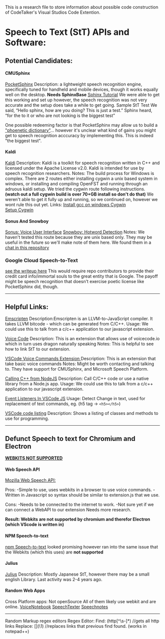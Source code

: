 This is a research file to store information about possible code construction of CodeTalker's Visual Studios Code Extention. 

# Speech to Text (StT) APIs and Software: #

## Potential Candidates: ##

#### CMUSphinx #####

[PocketSphinx](https://github.com/cmusphinx/pocketsphinx)
Description: a lightweight speech recognition engine, specifically tuned for handheld and mobile devices, though it works equally well on the desktop.
**Needs SphinxBase**
[Sphinx Tutorial](https://cmusphinx.github.io/wiki/tutorialpocketsphinx/)
We were able to get this working and set up however, the speech recognition was not very accurate and the setup does take a while to get going. 
Sample StT Test
We said, “Hello sphinx, how are you doing? This is just a test.” 
Sphinx heard, “for the to it or who are not looking is the biggest test”

One possible redeeming factor is that PocketSphinx may allow us to build a ["phoenetic dictionary"](https://cmusphinx.github.io/wiki/tutorialdict/)... however it's unclear what kind of gains you might get to speech recognition acccuracy by implementing this. This is indeed "the biggest test". 


#### Kaldi ####

[Kaldi](https://github.com/kaldi-asr/kaldi)
Description: Kaldi is a toolkit for speech recognition written in C++ and licensed under the Apache License v2.0. Kaldi is intended for use by speech recognition researchers.
Notes: The build process for Windows is complex. There are 2 routes either installing cygwin a unix based system in windows, or installing and compiling OpenFST and running through an adruous kaldi setup. 
We tried the cygwin route following instructions. **(watch out a full cygwin build is over 70+GB install so don't do that)**
We weren't able to get it fully up and running, so we continued on, however we wont rule this out yet. 
Links: [Install gcc on windows Cygwin](https://preshing.com/20141108/how-to-install-the-latest-gcc-on-windows/)   
[Setup Cygwin](http://www.ntu.edu.sg/home/ehchua/programming/howto/cygwin_howto.html)




#### Sonus And Snowboy ####

[Sonus: Voice User Interface](https://github.com/evancohen/sonus/)
[Snowboy: Hotword Detection](https://github.com/Kitt-AI/snowboy)
Notes: We haven't tested this route because they are unix based only. They may be useful in the future so we'll make note of them here.
We found them in a [chat in this repository](https://github.com/noffle/electron-speech/issues/9)

### Google Cloud Speech-to-Text ###

[see the writeup here](./using-google-speech-to-text.md)
This would require repo contributors to provide their credit card info/immortal souls to the great entity that is Google. The payoff might be speech recognition that doesn't exercise poetic license like PocketSphinx did, though. 

-----------------------------------------------------------------------------------------
## Helpful Links: ##

[Emscripten](https://github.com/kripken/emscripten)
Description:Emscripten is an LLVM-to-JavaScript compiler. It takes LLVM bitcode - which can be generated from C/C++.
Usage: We could use this to talk from a c/c++ application to our javascript extension.


[Voice Code](https://github.com/VoiceCode/vscode-voicecode)
Description: This is an extension that allows use of voicecode.io which in turn uses dragon naturally speaking
Notes: This is helpful to see how to link StT to our extension.


[VSCode Voice Commands Extension ](https://github.com/lanly-dev/VSCode-VoiceCommands-Extension)
Description: This is an extension that take basic voice commands
Notes: Might be worth contacting and talking to. They have support for CMUSphinx, and Microsoft Speech Platform. 

[Calling C++ from NodeJS](https://medium.com/@tarkus/how-to-call-c-c-code-from-node-js-86a773033892)
Description: Call C/C++ code or use a native library from a Node.js app.
Usage: We could use this to talk from a c/c++ application to our javascript extension.

[Event Listeners In VSCode JS](https://code.visualstudio.com/docs/extensions/example-word-count#_subscribing-to-events)
Usage: Detect Change in text, used for replacement of text commands, eg. (h5 tag   ->   ``<h5></h5>``)

[VSCode code listing](https://code.visualstudio.com/docs/extensionAPI/vscode-api)
Description: Shows a listing of classes and methods to use for programming. 

-----------------------------------------------------------------------------------------
## Defunct Speech to text for Chromium and Electron ##

[**WEBKITS NOT SUPPORTED**](https://groups.google.com/a/chromium.org/forum/#!topic/chromium-html5/JJe6KD7-bb8)

#### Web Speech API ####

[Mozilla Web Speech API:](https://developer.mozilla.org/en-US/docs/Web/API/Web_Speech_API#Browser_compatibility)

Pros: 	-Simple to use, uses webkits in a browser to use voice commands. 
		-Written in Javascript so syntax should be similar to extension.js that we use.

Cons: 	-Needs to be connected to the internet to work. 
		-Not sure yet if we can connect a WebAPI to our extension Needs more research.
		
**Result: Webkits are not supported by chromium and therefor Electron (which VScode is written in)**

#### NPM Speech-to-text ####

[npm Speech-to-text](https://www.npmjs.com/package/speech-to-text)
looked promising however ran into the same issue that the Webkits (which this uses) are **not supported**

#### Julius ####

[Julius](https://github.com/julius-speech/julius)
Description: Mostly Japanese StT, however there may be a small english Library. 
Last activity was 2-4 years ago. 

#### Random Web Apps ####

Cross Platform apps: Not openSource   All of them likely use webkit and are online. 
[VoiceNotebook](https://voicenotebook.com/)
[SpeechTexter](https://www.speechtexter.com/)
[Speechnotes](https://speechnotes.co/)


-----------------------------------------------------------------------------------------
Random Markup regex editors
Regex Editor:
Find: (http[^\s-]*) //gets all http links
Replace: []\(\1\)   //replaces links that previous find found. (works in notepad++)
